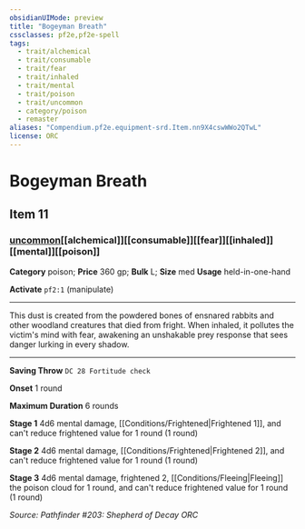 ```yaml
---
obsidianUIMode: preview
title: "Bogeyman Breath"
cssclasses: pf2e,pf2e-spell
tags:
  - trait/alchemical
  - trait/consumable
  - trait/fear
  - trait/inhaled
  - trait/mental
  - trait/poison
  - trait/uncommon
  - category/poison
  - remaster
aliases: "Compendium.pf2e.equipment-srd.Item.nn9X4cswWWo2QTwL"
license: ORC
---
```

# Bogeyman Breath
## Item 11
### [uncommon](uncommon "Uncommon Rarity Trait")[[alchemical]][[consumable]][[fear]][[inhaled]][[mental]][[poison]]

**Category** poison; 
**Price** 360 gp; 
**Bulk** L; **Size** med
**Usage** held-in-one-hand

**Activate** `pf2:1` (manipulate)

* * *

This dust is created from the powdered bones of ensnared rabbits and other woodland creatures that died from fright. When inhaled, it pollutes the victim's mind with fear, awakening an unshakable prey response that sees danger lurking in every shadow.

* * *

**Saving Throw** `DC 28 Fortitude check`

**Onset** 1 round

**Maximum Duration** 6 rounds

**Stage 1** 4d6 mental damage, [[Conditions/Frightened|Frightened 1]], and can't reduce frightened value for 1 round (1 round)

**Stage 2** 4d6 mental damage, [[Conditions/Frightened|Frightened 2]], and can't reduce frightened value for 1 round (1 round)

**Stage 3** 4d6 mental damage, frightened 2, [[Conditions/Fleeing|Fleeing]] the poison cloud for 1 round, and can't reduce frightened value for 1 round (1 round)

*Source: Pathfinder #203: Shepherd of Decay*
*ORC*